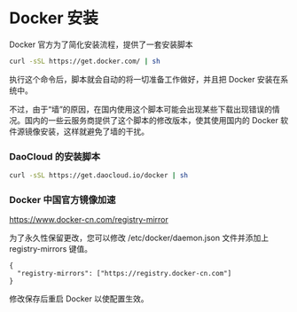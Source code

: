 # Docker 安装

Docker 官方为了简化安装流程，提供了一套安装脚本
```bash
curl -sSL https://get.docker.com/ | sh
```
执行这个命令后，脚本就会自动的将一切准备工作做好，并且把 Docker 安装在系统中。

不过，由于“墙”的原因，在国内使用这个脚本可能会出现某些下载出现错误的情况。国内的一些云服务商提供了这个脚本的修改版本，使其使用国内的 Docker 软件源镜像安装，这样就避免了墙的干扰。

### DaoCloud 的安装脚本
```bash
curl -sSL https://get.daocloud.io/docker | sh
```

### Docker 中国官方镜像加速
https://www.docker-cn.com/registry-mirror

为了永久性保留更改，您可以修改 /etc/docker/daemon.json 文件并添加上 registry-mirrors 键值。
```
{
  "registry-mirrors": ["https://registry.docker-cn.com"]
}
```
修改保存后重启 Docker 以使配置生效。